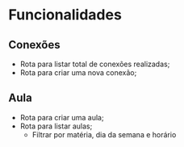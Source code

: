 # Funcionalidades

## Conexões

- Rota para listar total de conexões realizadas;
- Rota para criar uma nova conexão;

## Aula
- Rota para criar uma aula;
- Rota para listar aulas;
  - Filtrar por matéria, dia da semana e horário

